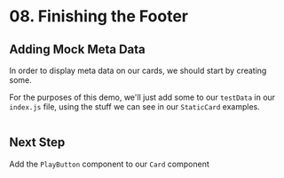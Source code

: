 # 08. Finishing the Footer

## Adding Mock Meta Data
In order to display meta data on our cards, we should start by creating some.

For the purposes of this demo, we'll just add some to our `testData` in our `index.js` file, using the stuff we can see in our `StaticCard` examples.

```javascript

```


## Next Step
Add the `PlayButton` component to our `Card` component
